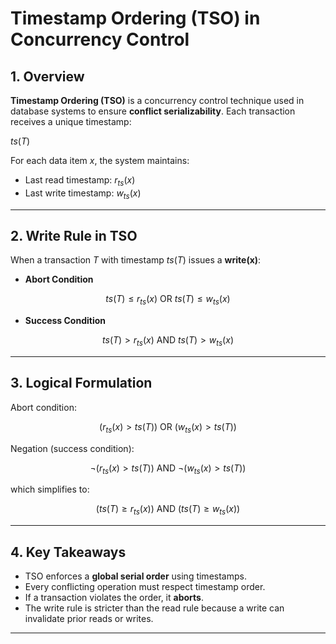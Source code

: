 <!-- File: computing_technology/databases/timestamp_ordering.md -->

# Timestamp Ordering (TSO) in Concurrency Control

## 1. Overview

**Timestamp Ordering (TSO)** is a concurrency control technique used in database systems to ensure **conflict serializability**.
Each transaction receives a unique timestamp:

$ts(T)$

For each data item $x$, the system maintains:

* Last read timestamp: $r_{ts}(x)$
* Last write timestamp: $w_{ts}(x)$

---

## 2. Write Rule in TSO

When a transaction $T$ with timestamp $ts(T)$ issues a **write(x)**:

* **Abort Condition**

$$
ts(T) \le r_{ts}(x) \text{ OR } ts(T) \le w_{ts}(x)
$$

* **Success Condition**

$$
ts(T) > r_{ts}(x) \text{ AND } ts(T) > w_{ts}(x)
$$

---

## 3. Logical Formulation

Abort condition:

$$
(r_{ts}(x) > ts(T)) \text{ OR } (w_{ts}(x) > ts(T))
$$

Negation (success condition):

$$
\neg(r_{ts}(x) > ts(T)) \text{ AND } \neg(w_{ts}(x) > ts(T))
$$

which simplifies to:

$$
(ts(T) \ge r_{ts}(x)) \text{ AND } (ts(T) \ge w_{ts}(x))
$$

---

## 4. Key Takeaways

* TSO enforces a **global serial order** using timestamps.
* Every conflicting operation must respect timestamp order.
* If a transaction violates the order, it **aborts**.
* The write rule is stricter than the read rule because a write can invalidate prior reads or writes.

---

